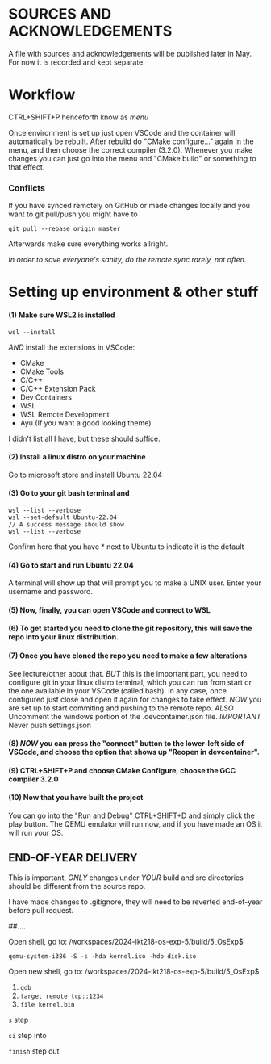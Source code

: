 # SOURCES AND ACKNOWLEDGEMENTS

A file with sources and acknowledgements will be published later in May. For now it is recorded and kept separate.

# Workflow

CTRL+SHIFT+P henceforth know as _menu_

Once environment is set up just open VSCode and the container will automatically be rebuilt. After rebuild do "CMake configure..." again in the menu, and then choose the correct compiler (3.2.0). Whenever you make changes you can just go into the menu and "CMake build" or something to that effect.

### Conflicts

If you have synced remotely on GitHub or made changes locally and you want to git pull/push you might have to 
```
git pull --rebase origin master
```

Afterwards make sure everything works allright.

_In order to save everyone's sanity, do the remote sync rarely, not often._


# Setting up environment & other stuff

#### (1) Make sure WSL2 is installed
```
wsl --install
```
_AND_ install the extensions in VSCode:

- CMake
- CMake Tools
- C/C++
- C/C++ Extension Pack
- Dev Containers
- WSL
- WSL Remote Development
- Ayu (If you want a good looking theme)

I didn't list all I have, but these should suffice.

#### (2) Install a linux distro on your machine
Go to microsoft store and install Ubuntu 22.04

#### (3) Go to your git bash terminal and
```
wsl --list --verbose
wsl --set-default Ubuntu-22.04
// A success message should show
wsl --list --verbose
```
Confirm here that you have * next to Ubuntu to indicate it is the default


#### (4) Go to start and run Ubuntu 22.04
A terminal will show up that will prompt you to make a UNIX user. Enter your username and password.

#### (5) Now, finally, you can open VSCode and connect to WSL

#### (6) To get started you need to clone the git repository, this will save the repo into your linux distribution.

#### (7) Once you have cloned the repo you need to make a few alterations
See lecture/other about that. _BUT_ this is the important part, you need to configure git in your linux distro terminal, which you can run from start or the one available in your VSCode (called bash). In any case, once configured just close and open it again for changes to take effect. _NOW_ you are set up to start commiting and pushing to the remote repo. 
_ALSO_ Uncomment the windows portion of the .devcontainer.json file.
_IMPORTANT_ Never push settings.json

#### (8) _NOW_ you can press the "connect" button to the lower-left side of VSCode, and choose the option that shows up "Reopen in devcontainer".

#### (9) CTRL+SHIFT+P and choose CMake Configure, choose the GCC compiler 3.2.0

#### (10) Now that you have built the project
You can go into the "Run and Debug" CTRL+SHIFT+D and simply click the play button. The QEMU emulator will run now, and if you have made an OS it will run your OS.

## END-OF-YEAR DELIVERY
This is important, _ONLY_ changes under _YOUR_ build and src directories should be different from the source repo.

I have made changes to .gitignore, they will need to be reverted end-of-year before pull request.




##....

Open shell, go to: /workspaces/2024-ikt218-os-exp-5/build/5_OsExp$ 

``qemu-system-i386 -S -s -hda kernel.iso -hdb disk.iso``

Open new shell, go to: /workspaces/2024-ikt218-os-exp-5/build/5_OsExp$ 

1. ``gdb``
2. ``target remote tcp::1234``
3. ``file kernel.bin``

``s`` step

``si`` step into

``finish`` step out


